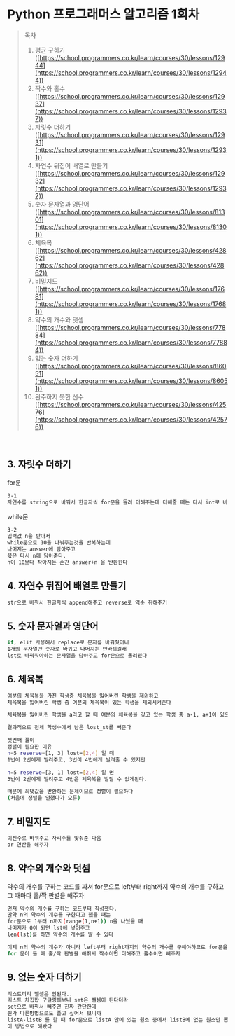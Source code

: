 # Python 프로그래머스 알고리즘 1회차
> 목차
> 1. 평균 구하기 ([https://school.programmers.co.kr/learn/courses/30/lessons/12944](https://school.programmers.co.kr/learn/courses/30/lessons/12944))
> 2. 짝수와 홀수([https://school.programmers.co.kr/learn/courses/30/lessons/12937](https://school.programmers.co.kr/learn/courses/30/lessons/12937))
> 3. 자릿수 더하기([https://school.programmers.co.kr/learn/courses/30/lessons/12931](https://school.programmers.co.kr/learn/courses/30/lessons/12931))
> 4. 자연수 뒤집어 배열로 만들기([https://school.programmers.co.kr/learn/courses/30/lessons/12932](https://school.programmers.co.kr/learn/courses/30/lessons/12932))
> 5. 숫자 문자열과 영단어([https://school.programmers.co.kr/learn/courses/30/lessons/81301](https://school.programmers.co.kr/learn/courses/30/lessons/81301))
> 6. 체육복 ([https://school.programmers.co.kr/learn/courses/30/lessons/42862](https://school.programmers.co.kr/learn/courses/30/lessons/42862))
> 7. 비밀지도 ([https://school.programmers.co.kr/learn/courses/30/lessons/17681](https://school.programmers.co.kr/learn/courses/30/lessons/17681))
> 8. 약수의 개수와 덧셈 ([https://school.programmers.co.kr/learn/courses/30/lessons/77884](https://school.programmers.co.kr/learn/courses/30/lessons/77884))
> 9. 없는 숫자 더하기 ([https://school.programmers.co.kr/learn/courses/30/lessons/86051](https://school.programmers.co.kr/learn/courses/30/lessons/86051))
> 10. 완주하지 못한 선수 ([https://school.programmers.co.kr/learn/courses/30/lessons/42576](https://school.programmers.co.kr/learn/courses/30/lessons/42576))

<br>

## 3. 자릿수 더하기
for문
```sh
3-1 
자연수를 string으로 바꿔서 한글자씩 for문을 돌려 더해주는데 더해줄 때는 다시 int로 바꿔서 더해준다
```

while문
```sh
3-2
입력값 n을 받아서
while문으로 10을 나눠주는것을 반복하는데
나머지는 answer에 담아주고 
몫은 다시 n에 담아준다.
n이 10보다 작아지는 순간 answer+n 을 반환한다
```

## 4. 자연수 뒤집어 배열로 만들기
```sh
str으로 바꿔서 한글자씩 append해주고 reverse로 역순 취해주기
```

## 5. 숫자 문자열과 영단어
```sh
if, elif 사용해서 replace로 문자를 바꿔줬더니
1개의 문자열만 숫자로 바뀌고 나머지는 안바뀌길래
lst로 바꿔줘야하는 문자열을 담아주고 for문으로 돌려줬다
```

## 6. 체육복
```sh
여분의 체육복을 가진 학생중 체육복을 잃어버린 학생을 제외하고
체육복을 잃어버린 학생 중 여분의 체육복이 있는 학생을 제외시켜준다

체육복을 잃어버린 학생을 a라고 할 때 여분의 체육복을 갖고 있는 학생 중 a-1, a+1이 있으면 빌릴 수 있기 때문에 lost_st에서 a를 제외시켜주고

결과적으로 전체 학생수에서 남은 lost_st를 빼준다

첫번째 풀이
정렬이 필요한 이유
n=5 reserve=[1, 3] lost=[2,4] 일 때
1번이 2번에게 빌려주고, 3번이 4번에게 빌려줄 수 있지만

n=5 reserve=[3, 1] lost=[2,4] 일 면
3번이 2번에게 빌려주고 4번은 체육복을 빌릴 수 없게된다.

때문에 최댓값을 반환하는 문제이므로 정렬이 필요하다
(처음에 정렬을 안했다가 오류)
```

## 7. 비밀지도
```sh
이진수로 바꿔주고 자리수를 맞춰준 다음
or 연산을 해주자
```

## 8. 약수의 개수와 덧셈 

약수의 개수를 구하는 코드를 짜서 for문으로 left부터 right까지 약수의 개수를 구하고 그 때마다 홀/짝 판별을 해주자

```sh
먼저 약수의 개수를 구하는 코드부터 작성했다.
만약 n의 약수의 개수를 구한다고 했을 때는
for문으로 1부터 n까지(range(1,n+1)) n을 나눴을 때 
나머지가 0이 되면 lst에 넣어주고
len(lst)를 하면 약수의 개수를 알 수 있다

이제 n의 약수의 개수가 아니라 left부터 right까지의 약수의 개수를 구해야하므로 for문을 또 돌려주자
for 문이 돌 때 홀/짝 판별을 해줘서 짝수이면 더해주고 홀수이면 빼주자
```

## 9. 없는 숫자 더하기
```sh
리스트끼리 뺄셈은 안된다..
리스트 차집합 구글링해보니 set은 뺄셈이 된다더라
set으로 바꿔서 빼주면 진짜 간단한데 
뭔가 다른방법으로도 풀고 싶어서 보니까 
listA-listB 를 할 때 for문으로 listA 안에 있는 원소 중에서 listB에 없는 원소만 뽑아주는 방법이 있더라
이 방법으로 해봤다
```



